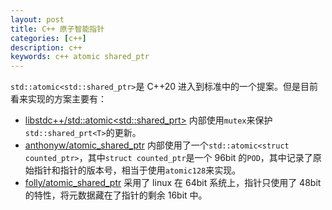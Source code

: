 ```yaml
---
layout: post
title: C++ 原子智能指针
categories: [c++]
description: c++
keywords: c++ atomic shared_ptr
---
```


`std::atomic<std::shared_ptr>`是 C++20 进入到标准中的一个提案。但是目前看来实现的方案主要有：

- [libstdc++/std::atomic<std::shared_prt<T>>](https://github.com/gcc-mirror/gcc/blob/41d6b10e96a1de98e90a7c0378437c3255814b16/libstdc%2B%2B-v3/include/bits/shared_ptr_atomic.h#L137) 内部使用`mutex`来保护`std::shared_prt<T>`的更新。
- [anthonyw/atomic_shared_ptr](https://github.com/lrita/atomic_shared_ptr) 内部使用了一个`std::atomic<struct counted_ptr>`，其中`struct counted_ptr`是一个 96bit 的`POD`，其中记录了原始指针和指针的版本号，相当于使用`atomic128`来实现。
- [folly/atomic_shared_ptr](https://github.com/facebook/folly/blob/0deef031cb8aab76dc7e736f8b7c22d701d5f36b/folly/concurrency/AtomicSharedPtr.h) 采用了 linux 在 64bit 系统上，指针只使用了 48bit 的特性，将元数据藏在了指针的剩余 16bit 中。
